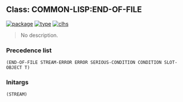 ## Class: COMMON-LISP:END-OF-FILE
[![package](https://img.shields.io/badge/Package-COMMON--LISP-5f9ea0.svg?style=social&colorA=999999)](../) [![type](https://img.shields.io/badge/Type-Class-5f9ea0.svg?style=social&colorA=999999)](../#class) [![clhs](https://img.shields.io/badge/CLHS-END--OF--FILE-5f9ea0.svg?style=social&colorA=999999)](http://www.lispworks.com/documentation/HyperSpec/Body/e_end_of.htm) 

> No description.

### Precedence list
```
(END-OF-FILE STREAM-ERROR ERROR SERIOUS-CONDITION CONDITION SLOT-OBJECT T)
```
### Initargs
```
(STREAM)
```
